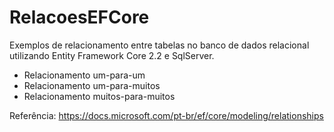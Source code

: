 # RelacoesEFCore

Exemplos de relacionamento entre tabelas no banco de dados relacional utilizando Entity Framework Core 2.2 e SqlServer.
  - Relacionamento um-para-um
  - Relacionamento um-para-muitos
  - Relacionamento muitos-para-muitos


Referência: https://docs.microsoft.com/pt-br/ef/core/modeling/relationships
